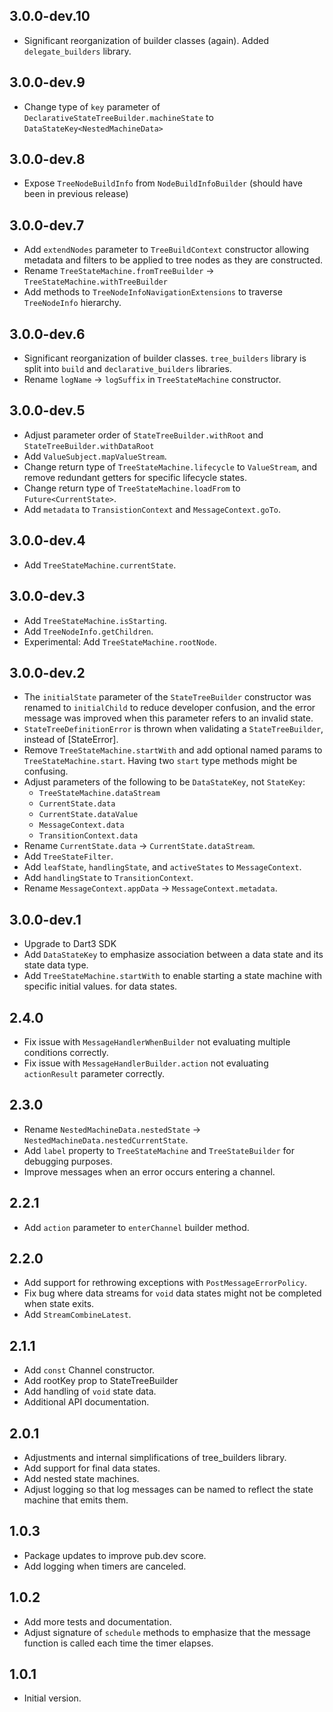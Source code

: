## 3.0.0-dev.10
- Significant reorganization of builder classes (again). Added `delegate_builders` library.

## 3.0.0-dev.9
- Change type of `key` parameter of `DeclarativeStateTreeBuilder.machineState` to `DataStateKey<NestedMachineData>`

## 3.0.0-dev.8
- Expose `TreeNodeBuildInfo` from `NodeBuildInfoBuilder` (should have been in previous release)

## 3.0.0-dev.7
- Add `extendNodes` parameter to `TreeBuildContext` constructor allowing metadata and filters to be
applied to tree nodes as they are constructed. 
- Rename `TreeStateMachine.fromTreeBuilder` -> `TreeStateMachine.withTreeBuilder`
- Add methods to `TreeNodeInfoNavigationExtensions` to traverse `TreeNodeInfo` hierarchy.

## 3.0.0-dev.6
- Significant reorganization of builder classes. `tree_builders` library is split into `build` and 
  `declarative_builders` libraries.
- Rename `logName` -> `logSuffix` in `TreeStateMachine` constructor.

## 3.0.0-dev.5
- Adjust parameter order of `StateTreeBuilder.withRoot` and `StateTreeBuilder.withDataRoot`
- Add `ValueSubject.mapValueStream`.
- Change return type of `TreeStateMachine.lifecycle` to `ValueStream`, and remove redundant getters for specific 
  lifecycle states.
- Change return type of `TreeStateMachine.loadFrom` to `Future<CurrentState>`.
- Add `metadata` to `TransistionContext` and `MessageContext.goTo`.

## 3.0.0-dev.4
- Add `TreeStateMachine.currentState`.

## 3.0.0-dev.3
- Add `TreeStateMachine.isStarting`.
- Add `TreeNodeInfo.getChildren`.
- Experimental: Add `TreeStateMachine.rootNode`.

## 3.0.0-dev.2
- The `initialState` parameter of the `StateTreeBuilder` constructor was renamed to `initialChild` to reduce developer
  confusion, and the error message was improved when this parameter refers to an invalid state.
- `StateTreeDefinitionError` is thrown when validating a `StateTreeBuilder`, instead of [StateError].
- Remove `TreeStateMachine.startWith` and add optional named params to `TreeStateMachine.start`. Having two `start` type
  methods might be confusing. 
- Adjust parameters of the following to be `DataStateKey`, not `StateKey`:
   * `TreeStateMachine.dataStream` 
   * `CurrentState.data` 
   * `CurrentState.dataValue` 
   * `MessageContext.data`  
   * `TransitionContext.data` 
- Rename `CurrentState.data` -> `CurrentState.dataStream`.
- Add `TreeStateFilter`.
- Add `leafState`, `handlingState`, and `activeStates` to `MessageContext`.
- Add `handlingState` to `TransitionContext`.
- Rename `MessageContext.appData` -> `MessageContext.metadata`.

## 3.0.0-dev.1
- Upgrade to Dart3 SDK
- Add `DataStateKey` to emphasize association between a data state and its state data type.
- Add `TreeStateMachine.startWith` to enable starting a state machine with specific initial values.
  for data states.



## 2.4.0
- Fix issue with `MessageHandlerWhenBuilder` not evaluating multiple conditions correctly. 
- Fix issue with `MessageHandlerBuilder.action` not evaluating `actionResult` parameter correctly. 

## 2.3.0
- Rename `NestedMachineData.nestedState` -> `NestedMachineData.nestedCurrentState`.
- Add `label` property to `TreeStateMachine` and `TreeStateBuilder` for debugging purposes.
- Improve messages when an error occurs entering a channel.

## 2.2.1
- Add `action` parameter to `enterChannel` builder method.

## 2.2.0
- Add support for rethrowing exceptions with `PostMessageErrorPolicy`.
- Fix bug where data streams for `void` data states might not be completed when state exits.
- Add `StreamCombineLatest`.

## 2.1.1
- Add `const` Channel constructor.
- Add rootKey prop to StateTreeBuilder 
- Add handling of `void` state data.
- Additional API documentation.

## 2.0.1
- Adjustments and internal simplifications of tree_builders library.
- Add support for final data states.
- Add nested state machines.
- Adjust logging so that log messages can be named to reflect the state machine that emits them.

## 1.0.3
- Package updates to improve pub.dev score.
- Add logging when timers are canceled.

## 1.0.2
- Add more tests and documentation.
- Adjust signature of `schedule` methods to emphasize that the message function is called each time the timer elapses.

## 1.0.1
- Initial version.
